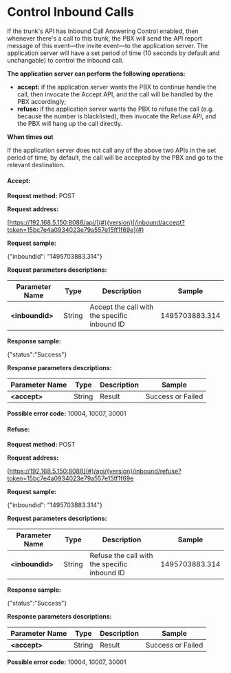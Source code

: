 # Control Inbound Calls

If the trunk's API has Inbound Call Answering Control enabled, then whenever there's a call to this trunk, the PBX will send the API report message of this event—the invite event—to the application server. The application server will have a set period of time \(10 seconds by default and unchangable\) to control the inbound call.

**The application server can perform the following operations:**

* **accept:** if the application server wants the PBX to continue handle the call, then invocate the Accept API, and the call will be handled by the PBX accordingly;
* **refuse:** if the application server wants the PBX to refuse the call \(e.g. because the number is blacklisted\), then invocate the Refuse API, and the PBX will hang up the call directly.

**When times out**

If the application server does not call any of the above two APIs in the set period of time, by default, the call will be accepted by the PBX and go to the relevant destination.

#### **Accept:**

**Request method:** POST

**Request address:**

[https://192.168.5.150:8088/api/](#){version}[/inbound/accept?token=15bc7e4a0934023e79a557e15ff1f69e](#)

**Request sample:**

{"inboundid": "1495703883.314"}

**Request parameters descriptions:**

| **Parameter Name** | **Type** | **Description** | **Sample** |
| --- | --- | --- | --- |
| **&lt;inboundid&gt;** | String | Accept the call with the specific inbound ID | 1495703883.314 |

**Response sample:**

{"status":"Success"}

**Response parameters descriptions:**

| **Parameter Name** | **Type** | **Description** | **Sample** |
| --- | --- | --- | --- |
| **&lt;accept&gt;** | String | Result | Success or Failed |

**Possible error code:** 10004, 10007, 30001

#### **Refuse:**

**Request method:** POST

**Request address:**

[https://192.168.5.150:8088](#)/api/{version}/inbound/refuse?token=15bc7e4a0934023e79a557e15ff1f69e

**Request sample:**

{"inboundid": "1495703883.314"}

**Request parameters descriptions:**

| **Parameter Name** | **Type** | **Description** | **Sample** |
| --- | --- | --- | --- |
| **&lt;inboundid&gt;** | String | Refuse  the call with the specific inbound ID | 1495703883.314 |

**Response sample:**

{"status":"Success"}

**Response parameters descriptions:**

| **Parameter Name** | **Type** | **Description** | **Sample** |
| --- | --- | --- | --- |
| **&lt;accept&gt;** | String | Result | Success or Failed |

**Possible error code:** 10004, 10007, 30001

